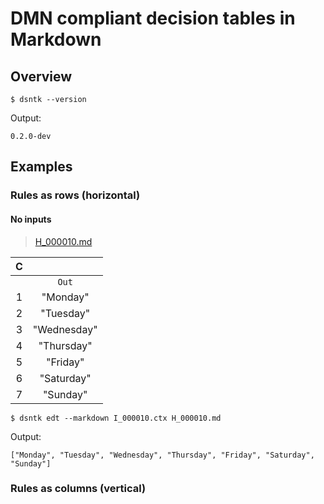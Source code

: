 # DMN compliant decision tables in Markdown

## Overview

```shell
$ dsntk --version
```

Output:

```text
0.2.0-dev
```

## Examples

### Rules as rows (horizontal)

#### No inputs

> [H_000010.md](./H_000010.md)

| C |             |
|:-:|:-----------:|
|   |    `Out`    |
| 1 |  "Monday"   |
| 2 |  "Tuesday"  |
| 3 | "Wednesday" |
| 4 | "Thursday"  |
| 5 |  "Friday"   |
| 6 | "Saturday"  |
| 7 |  "Sunday"   |

```shell
$ dsntk edt --markdown I_000010.ctx H_000010.md
```

Output:

```text
["Monday", "Tuesday", "Wednesday", "Thursday", "Friday", "Saturday", "Sunday"]
```

### Rules as columns (vertical)
